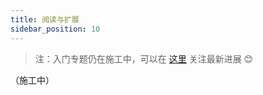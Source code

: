 ```yaml
---
title: 阅读与扩展
sidebar_position: 10
---
```



> 注：入门专题仍在施工中，可以在 [这里](https://0xffff.one/d/1545) 关注最新进展 😊

（施工中）
